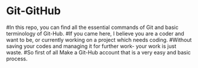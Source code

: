 # Git-GitHub
#In this repo, you can find all the essential commands of Git and basic terminology of Git-Hub.
#If you came here, I believe you are a coder and want to be, or currently working on a project which needs coding.
#Without saving your codes and managing it for further work- your work is just waste. 
#So first of all Make a Git-Hub account that is a very easy and basic process. 
 
